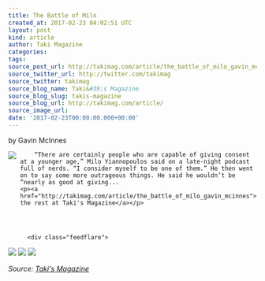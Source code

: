 ```yaml
---
title: The Battle of Milo
created_at: 2017-02-23 04:02:51 UTC
layout: post
kind: article
author: Taki Magazine
categories: 
tags: 
source_post_url: http://takimag.com/article/the_battle_of_milo_gavin_mcinnes
source_twitter_url: http://twitter.com/takimag
source_twitter: takimag
source_blog_name: Taki&#39;s Magazine
source_blog_slug: takis-magazine
source_blog_url: http://takimag.com/article/
source_image_url: 
date: '2017-02-23T00:00:00.000+00:00'
---
```

by Gavin McInnes<br />
	  

<img src="http://takimag.com/images/uploads/bigstock-Large-Hand-Throws-Worker-157837619.jpg" style="float:left;margin-right:8px;"/>
	






	
		“There are certainly people who are capable of giving consent at a younger age,” Milo Yiannopoulos said on a late-night podcast full of nerds. “I consider myself to be one of them.” He then went on to say some more outrageous things. He said he wouldn’t be “nearly as good at giving...
	<p><a href="http://takimag.com/article/the_battle_of_milo_gavin_mcinnes">Read the rest at Taki's Magazine</a></p>
						
	  
	  
	  
	  <div class="feedflare">
<a href="http://feeds.feedburner.com/~ff/takimag?a=jgDbwgeaL6k:_WAUYGXkRcY:yIl2AUoC8zA"><img src="http://feeds.feedburner.com/~ff/takimag?d=yIl2AUoC8zA" border="0"></img></a> <a href="http://feeds.feedburner.com/~ff/takimag?a=jgDbwgeaL6k:_WAUYGXkRcY:qj6IDK7rITs"><img src="http://feeds.feedburner.com/~ff/takimag?d=qj6IDK7rITs" border="0"></img></a> <a href="http://feeds.feedburner.com/~ff/takimag?a=jgDbwgeaL6k:_WAUYGXkRcY:gIN9vFwOqvQ"><img src="http://feeds.feedburner.com/~ff/takimag?i=jgDbwgeaL6k:_WAUYGXkRcY:gIN9vFwOqvQ" border="0"></img></a>
</div><img src="http://feeds.feedburner.com/~r/takimag/~4/jgDbwgeaL6k" height="1" width="1" alt=""/><div class="">
    <i>Source: <a href="http://takimag.com/article/">Taki&#39;s Magazine</a></i>
</div>
